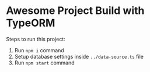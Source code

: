 # Awesome Project Build with TypeORM

Steps to run this project:

1. Run `npm i` command
2. Setup database settings inside `../data-source.ts` file
3. Run `npm start` command
